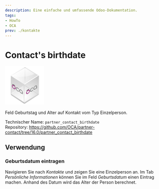 ```yaml
---
description: Eine einfache und umfassende Odoo-Dokumentation.
tags:
- HowTo
- OCA
prev: ./kontakte
---
```

# Contact's birthdate
![icon_oca_app](assets/icon_oca_app.png)

Feld Geburtstag und Alter auf Kontakt vom Typ Einzelperson.

Technischer Name: `partner_contact_birthdate`\
Repository: <https://github.com/OCA/partner-contact/tree/16.0/partner_contact_birthdate>

## Verwendung

### Geburtsdatum eintragen

Navigieren Sie nach *Kontakte* und zeigen Sie eine Einzelperson an. Im Tab *Persönliche Informationen* können Sie im Feld *Geburtsdatum* einen Eintrag machen. Anhand des Datum wird das Alter der Person berechnet.